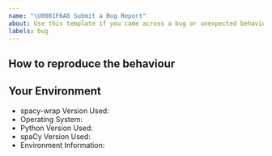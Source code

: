 ```yaml
---
name: "\U0001F6A8 Submit a Bug Report"
about: Use this template if you came across a bug or unexpected behaviour differing from the docs.
labels: bug
---
```


## How to reproduce the behaviour
<!-- Include a code example or the steps that led to the problem. Please try to be as specific as possible. -->

## Your Environment
<!-- Include details of your environment. If you're using spaCy 1.7+, you can also type `python -m spacy info --markdown` and copy-paste the result here along with the DaCy version which you can get using `python -c "import spacy-wrap; print(spacy-wrap.__version__)"`.-->
* spacy-wrap Version Used:
* Operating System:
* Python Version Used:
* spaCy Version Used:
* Environment Information: